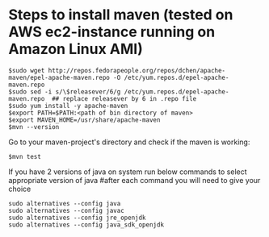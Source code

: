 # Steps to install maven (tested on AWS ec2-instance running on Amazon Linux AMI)

    $sudo wget http://repos.fedorapeople.org/repos/dchen/apache-maven/epel-apache-maven.repo -O /etc/yum.repos.d/epel-apache-maven.repo
    $sudo sed -i s/\$releasever/6/g /etc/yum.repos.d/epel-apache-maven.repo  ## replace releasever by 6 in .repo file
    $sudo yum install -y apache-maven
    $export PATH=$PATH:<path of bin directory of maven>
    $export MAVEN_HOME=/usr/share/apache-maven
    $mvn --version

Go to your maven-project's directory and check if the maven is working:

    $mvn test


If you have 2 versions of java on system run below commands to select appropriate version of java
#after each command you will need to give your choice

    sudo alternatives --config java
    sudo alternatives --config javac
    sudo alternatives --config jre_openjdk
    sudo alternatives --config java_sdk_openjdk

